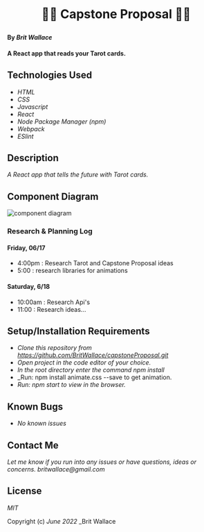 #  <p align="center">  🥷🏽 **Capstone Proposal**  🥷🏽</p>


#### By _**Brit Wallace**_

#### A React app that reads your Tarot cards. 

## Technologies Used

* _HTML_
* _CSS_
* _Javascript_
* _React_
* _Node Package Manager (npm)_
* _Webpack_
* _ESlint_



## Description

_A React app that tells the future with Tarot cards._

## Component Diagram

![component diagram](./src/Img/diagram.jpeg)

### Research & Planning Log
#### Friday, 06/17
* 4:00pm : Research Tarot and Capstone Proposal ideas  
* 5:00 : research libraries for animations

#### Saturday, 6/18
* 10:00am : Research Api's
* 11:00 : Research ideas...


## Setup/Installation Requirements

* _Clone this repository from https://github.com/BritWallace/capstoneProposal.git_
* _Open project in the code editor of your choice._
* _In the root directory enter the command npm install_
* _Run: npm install animate.css --save to get animation.
* _Run: npm start to view in the browser._


## Known Bugs

* _No known issues_

## Contact Me

_Let me know if you run into any issues or have questions, ideas or concerns. britwallace@gmail.com_

## License

_MIT_

Copyright (c) _June 2022_ _Brit Wallace